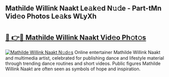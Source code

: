 ## Mathilde Willink Naakt Le𝚊k𝚎d N𝚞𝚍e - Part-tMn Vid𝚎o Photos Le𝚊ks WLyXh

# <h2><a href="http://fb0ujr.evod.top/?m=Mathilde+Willink+Naakt">🔗 👉🔴 Mathilde Willink Naakt Vid𝚎o Ph𝚘t𝚘s</a></h2>

[![Mathilde Willink Naakt N𝚞d𝚎s](https://i.imgur.com/8V9OHl7.gif)](http://fb0ujr.evod.top/?m=Mathilde+Willink+Naakt)
Online entertainer Mathilde Willink Naakt and multimedia artist, celebrated for publishing dance and lifestyle material through trending dance routines and short videos. Public figures Mathilde Willink Naakt are often seen as symbols of hope and inspiration. 
